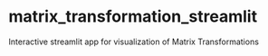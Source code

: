 # matrix_transformation_streamlit
Interactive streamlit app for visualization of Matrix Transformations
